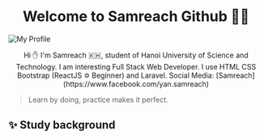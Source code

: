 <h1 align="center">Welcome to Samreach Github 👋👋 </h1>

![My Profile](https://scontent.fhan2-1.fna.fbcdn.net/v/t1.0-9/78127032_1915744428572439_4280592298158325760_o.jpg?_nc_cat=102&_nc_sid=174925&_nc_ohc=EZ-21m0by_cAX_BN3Su&_nc_ht=scontent.fhan2-1.fna&oh=2c91abbcede59464241ae8a16acfd486&oe=5F64422B)

<p align="center">
    Hi ✋ I'm Samreach 🇰🇭, student of Hanoi University of Science and Technology. I am interesting Full Stack Web Developer. I use HTML CSS Bootstrap (ReactJS ✡️ Beginner) and Laravel. 
    Social Media: [Samreach](https://www.facebook.com/yan.samreach)
</p>

> Learn by doing, practice makes it perfect.

## ✨ Study background

